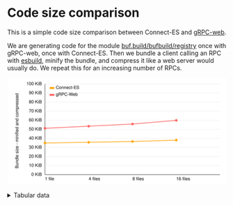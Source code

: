 # Code size comparison

This is a simple code size comparison between Connect-ES and [gRPC-web](https://github.com/grpc/grpc-web).

We are generating code for the module [buf.build/bufbuild/registry](https://buf.build/bufbuild/registry)
once with gRPC-web, once with Connect-ES. Then we bundle a client calling an RPC
with [esbuild](https://esbuild.github.io/), minify the bundle, and compress it like a web server would
usually do. We repeat this for an increasing number of RPCs.

![chart](./chart.svg)

<details><summary>Tabular data</summary>

<!-- TABLE-START -->

| code generator | RPCs | bundle size |  minified | compressed |
| -------------- | ---: | ----------: | --------: | ---------: |
| Connect-ES     |    1 |   276,157 b | 176,213 b |   35,724 b |
| Connect-ES     |    4 |   280,409 b | 179,315 b |   36,525 b |
| Connect-ES     |    8 |   285,272 b | 183,746 b |   37,426 b |
| Connect-ES     |   16 |   294,400 b | 191,370 b |   38,944 b |
| gRPC-Web       |    1 |   876,563 b | 548,495 b |   52,300 b |
| gRPC-Web       |    4 |   928,964 b | 580,477 b |   54,673 b |
| gRPC-Web       |    8 | 1,004,833 b | 628,223 b |   57,118 b |
| gRPC-Web       |   16 | 1,124,155 b | 701,232 b |   61,248 b |

<!-- TABLE-END -->

</details>

